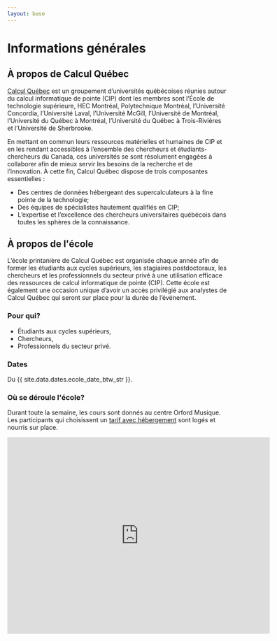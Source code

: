 ```yaml
---
layout: base
---
```

# Informations générales

## À propos de Calcul Québec
[Calcul Québec](https://www.calculquebec.ca/) est un groupement d’universités québécoises réunies autour du calcul informatique de pointe (CIP) dont les membres sont l’École de technologie supérieure, HEC Montréal, Polytechnique Montréal, l’Université Concordia, l’Université Laval, l’Université McGill, l’Université de Montréal, l’Université du Québec à Montréal, l’Université du Québec à Trois-Rivières et l’Université de Sherbrooke.

En mettant en commun leurs ressources matérielles et humaines de CIP et en les rendant accessibles à l’ensemble des chercheurs et étudiants-chercheurs du Canada, ces universités se sont résolument engagées à collaborer afin de mieux servir les besoins de la recherche et de l’innovation. À cette fin, Calcul Québec dispose de trois composantes essentielles :
- Des centres de données hébergeant des supercalculateurs à la fine pointe de la technologie;
- Des équipes de spécialistes hautement qualifiés en CIP;
- L’expertise et l’excellence des chercheurs universitaires québécois dans toutes les sphères de la connaissance.


## À propos de l'école
L’école printanière de Calcul Québec est organisée chaque année afin de former les étudiants aux cycles supérieurs, les stagiaires postdoctoraux, les chercheurs et les professionnels du secteur privé à une utilisation efficace des ressources de calcul informatique de pointe (CIP). Cette école est également une occasion unique d’avoir un accès privilégié aux analystes de Calcul Québec qui seront sur place pour la durée de l’événement.

### Pour qui?
* Étudiants aux cycles supérieurs, 
* Chercheurs,
* Professionnels du secteur privé.

### Dates

Du {{ site.data.dates.ecole_date_btw_str }}.

### Où se déroule l'école?
Durant toute la semaine, les cours sont donnés au centre Orford Musique. Les participants qui choisissent un [tarif avec hébergement](inscription) sont logés et nourris sur place.

<iframe src="https://www.google.com/maps/embed?pb=!1m14!1m8!1m3!1d1402.6298503517914!2d-72.1830031!3d45.323378!3m2!1i1024!2i768!4f13.1!3m3!1m2!1s0x4cb636b8e412efd7%3A0x4ab52a5af677f699!2sOrford%20Musique!5e0!3m2!1sen!2sca!4v1580842591577!5m2!1sen!2sca" width="600" height="450" frameborder="0" style="border:0;" allowfullscreen=""></iframe>
